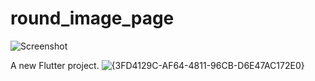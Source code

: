 # round_image_page
![Screenshot](https://user-images.githubusercontent.com/86846327/148075613-a669bbdd-4b1f-4290-a301-90cab197ec73.png)

A new Flutter project.
![{3FD4129C-AF64-4811-96CB-D6E47AC172E0}](https://user-images.githubusercontent.com/92775726/148691957-0f877ca2-baba-4953-9fa7-b26b19d0f5cf.png)
